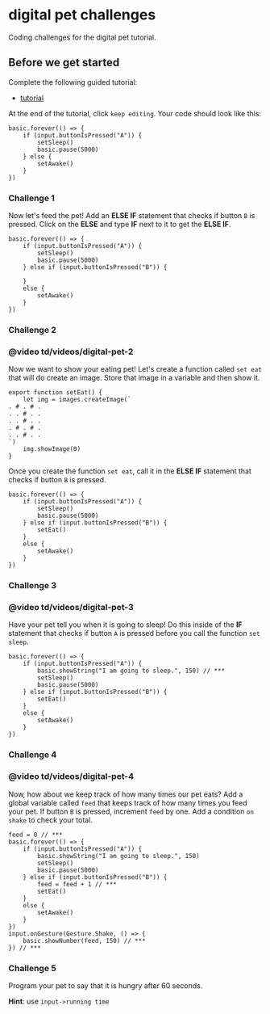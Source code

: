 # digital pet challenges

Coding challenges for the digital pet tutorial. 

## Before we get started

Complete the following guided tutorial:

* [tutorial](/lessons/digital-pet/tutorial)

At the end of the tutorial, click `keep editing`. Your code should look like this:

```
basic.forever(() => {
    if (input.buttonIsPressed("A")) {
        setSleep()
        basic.pause(5000)
    } else {
        setAwake()
    }
})
```

### Challenge 1

Now let's feed the pet! Add an **ELSE IF** statement that checks if button `B` is pressed. Click on the **ELSE** and type **IF** next to it to get the **ELSE IF**.

```
basic.forever(() => {
    if (input.buttonIsPressed("A")) {
        setSleep()
        basic.pause(5000)
    } else if (input.buttonIsPressed("B")) {

    }
    else {
        setAwake()
    }
})
```

### Challenge 2

### @video td/videos/digital-pet-2

Now we want to show your eating pet! Let's create a function called `set eat` that will do create an image. Store that image in a variable and then show it.

```
export function setEat() {
    let img = images.createImage(`
. # . # .
. . # . .
. . # . .
. # . # .
. . # . .
`)
    img.showImage(0)
}
```

Once you create the function `set eat`, call it in the **ELSE IF** statement that checks if button `B` is pressed.

```
basic.forever(() => {
    if (input.buttonIsPressed("A")) {
        setSleep()
        basic.pause(5000)
    } else if (input.buttonIsPressed("B")) {
        setEat()
    }
    else {
        setAwake()
    }
})
```

### Challenge 3

### @video td/videos/digital-pet-3

Have your pet tell you when it is going to sleep! Do this inside of the **IF** statement that checks if button `A` is pressed before you call the function `set sleep`.

```
basic.forever(() => {
    if (input.buttonIsPressed("A")) {
        basic.showString("I am going to sleep.", 150) // ***
        setSleep()
        basic.pause(5000)
    } else if (input.buttonIsPressed("B")) {
        setEat()
    }
    else {
        setAwake()
    }
})
```

### Challenge 4

### @video td/videos/digital-pet-4

Now, how about we keep track of how many times our pet eats? Add a global variable  called `feed` that keeps track of how many times you feed your pet. If button `B` is pressed, increment `feed` by one.  Add a condition `on shake` to check your total.

```
feed = 0 // ***
basic.forever(() => {
    if (input.buttonIsPressed("A")) {
        basic.showString("I am going to sleep.", 150)
        setSleep()
        basic.pause(5000)
    } else if (input.buttonIsPressed("B")) {
        feed = feed + 1 // ***
        setEat()
    }
    else {
        setAwake()
    }
})
input.onGesture(Gesture.Shake, () => {
    basic.showNumber(feed, 150) // ***
}) // ***
```

### Challenge 5

Program your pet to say that it is hungry after 60 seconds.

**Hint**: use `input->running time`

